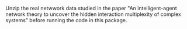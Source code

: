 Unzip the real netwwork data studied in the paper "An intelligent-agent network theory to uncover the hidden interaction multiplexity of complex systems" before running the code in this package. 
